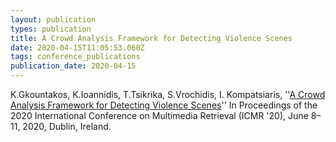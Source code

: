 ```yaml
---
layout: publication
types: publication
title: A Crowd Analysis Framework for Detecting Violence Scenes
date: 2020-04-15T11:05:53.060Z
tags: conference_publications
publication_date: 2020-04-15
---
```

K.Gkountakos, K.Ioannidis, T.Tsikrika, S.Vrochidis, I. Kompatsiaris, ''[A Crowd Analysis Framework for Detecting Violence Scenes](https://dl.acm.org/doi/abs/10.1145/3372278.3390725)'' In Proceedings of the 2020 International Conference on Multimedia Retrieval (ICMR '20), June 8–11, 2020, Dublin, Ireland.